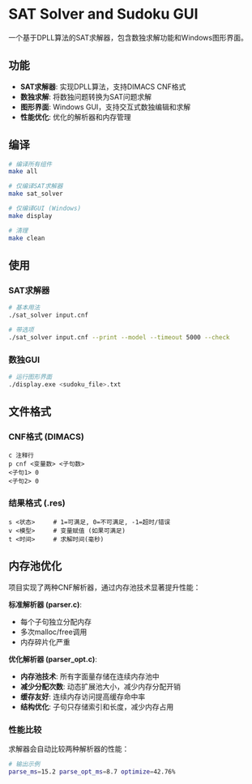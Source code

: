 # SAT Solver and Sudoku GUI

一个基于DPLL算法的SAT求解器，包含数独求解功能和Windows图形界面。

## 功能

- **SAT求解器**: 实现DPLL算法，支持DIMACS CNF格式
- **数独求解**: 将数独问题转换为SAT问题求解
- **图形界面**: Windows GUI，支持交互式数独编辑和求解
- **性能优化**: 优化的解析器和内存管理

## 编译

```bash
# 编译所有组件
make all

# 仅编译SAT求解器
make sat_solver

# 仅编译GUI (Windows)
make display

# 清理
make clean
```

## 使用

### SAT求解器
```bash
# 基本用法
./sat_solver input.cnf

# 带选项
./sat_solver input.cnf --print --model --timeout 5000 --check
```

### 数独GUI
```bash
# 运行图形界面
./display.exe <sudoku_file>.txt
```

## 文件格式

### CNF格式 (DIMACS)
```
c 注释行
p cnf <变量数> <子句数>
<子句1> 0
<子句2> 0
```

### 结果格式 (.res)
```
s <状态>     # 1=可满足, 0=不可满足, -1=超时/错误
v <模型>     # 变量赋值 (如果可满足)
t <时间>     # 求解时间(毫秒)
```

## 内存池优化
项目实现了两种CNF解析器，通过内存池技术显著提升性能：

**标准解析器 (parser.c)**:
- 每个子句独立分配内存
- 多次malloc/free调用
- 内存碎片化严重

**优化解析器 (parser_opt.c)**:
- **内存池技术**: 所有字面量存储在连续内存池中
- **减少分配次数**: 动态扩展池大小，减少内存分配开销
- **缓存友好**: 连续内存访问提高缓存命中率
- **结构优化**: 子句只存储索引和长度，减少内存占用

### 性能比较
求解器会自动比较两种解析器的性能：

```bash
# 输出示例
parse_ms=15.2 parse_opt_ms=8.7 optimize=42.76%
```